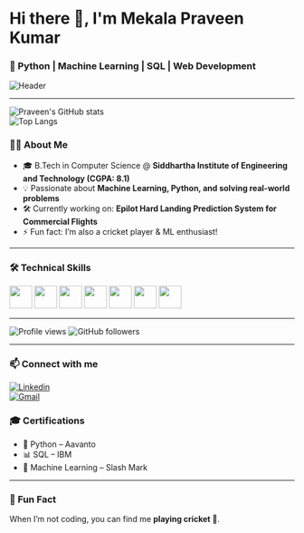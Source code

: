 <!-- Header -->
# Hi there 👋, I'm Mekala Praveen Kumar  
### 🚀 Python | Machine Learning | SQL | Web Development  

![Header](./your-banner.png) <!-- optional: upload a banner image -->

---

<!-- GitHub Stats -->
![Praveen's GitHub stats](https://github-readme-stats.vercel.app/api?username=Praveen-Kumar58&show_icons=true&theme=radical)  
![Top Langs](https://github-readme-stats.vercel.app/api/top-langs/?username=Praveen-Kumar58&layout=compact&theme=radical)  



<!-- About Me -->
### 👨‍💻 About Me  
- 🎓 B.Tech in Computer Science @ **Siddhartha Institute of Engineering and Technology (CGPA: 8.1)**  
- 💡 Passionate about **Machine Learning, Python, and solving real-world problems**  
- 🛠️ Currently working on: **Epilot Hard Landing Prediction System for Commercial Flights**  
- ⚡ Fun fact: I’m also a cricket player & ML enthusiast!  

---

<!-- Skills Section -->
### 🛠️ Technical Skills
<p>
  <img src="https://cdn.jsdelivr.net/gh/devicons/devicon/icons/python/python-original.svg" width="40" />
  <img src="https://cdn.jsdelivr.net/gh/devicons/devicon/icons/html5/html5-original.svg" width="40" />
  <img src="https://cdn.jsdelivr.net/gh/devicons/devicon/icons/css3/css3-original.svg" width="40" />
  <img src="https://cdn.jsdelivr.net/gh/devicons/devicon/icons/mysql/mysql-original.svg" width="40" />
  <img src="https://cdn.jsdelivr.net/gh/devicons/devicon/icons/git/git-original.svg" width="40" />
  <img src="https://cdn.jsdelivr.net/gh/devicons/devicon/icons/vscode/vscode-original.svg" width="40" />
  <img src="https://cdn.jsdelivr.net/gh/devicons/devicon/icons/jupyter/jupyter-original.svg" width="40" />
</p>

---

<!-- Badges -->
![Profile views](https://komarev.com/ghpvc/?username=Praveen-Kumar58&color=blueviolet)
![GitHub followers](https://img.shields.io/github/followers/Praveen-Kumar58?label=Follow&style=social)

---

<!-- Connect Section -->
### 📫 Connect with me
[![Linkedin](https://img.shields.io/badge/-Praveen%20Kumar-blue?style=flat&logo=Linkedin&logoColor=white)](https://www.linkedin.com/in/praveen-kumar-87277021a)  
[![Gmail](https://img.shields.io/badge/-praveenyadavp999%40gmail.com-c14438?style=flat&logo=Gmail&logoColor=white)](mailto:praveenyadavp999@gmail.com)  



<!-- Certifications -->
### 🎓 Certifications
- 🐍 Python – Aavanto  
- 📊 SQL – IBM  
- 🤖 Machine Learning – Slash Mark  

---

<!-- Fun Section -->
### 🎯 Fun Fact
When I’m not coding, you can find me **playing cricket 🏏**.
